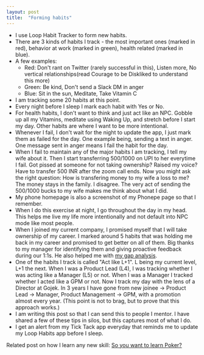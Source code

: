 ```yaml
---
layout: post
title:  "Forming habits"
---
```


- I use Loop Habit Tracker to form new habits.
- There are 3 kinds of habits I track - the most important ones (marked in red), behavior at work (marked in green), health related (marked in blue).
- A few examples:
  - Red: Don't rant on Twitter (rarely successful in this), Listen more, No vertical relationships(read Courage to be Diskliked to understand this more)
  - Green: Be kind, Don't send a Slack DM in anger
  - Blue: Sit in the sun, Meditate, Take Vitamin C
- I am tracking some 20 habits at this point.
- Every night before I sleep I mark each habit with Yes or No.
- For health habits, I don't want to think and just act like an NPC. Gobble up all my Vitamins, meditate using Waking Up, and stretch before I start my day. Other habits are where I want to be more intentional.
- Whenever I fail, I don't wait for the night to update the app, I just mark them as failed for the day. One example being, sending a text in anger. One message sent in anger means I fail the habit for the day.
- When I fail to maintain any of the major habits I am tracking, I tell my wife about it. Then I start transferring 500/1000 on UPI to her everytime I fail. Got pissed at someone for not taking ownership? Raised my voice? Have to transfer 500 INR after the zoom call ends. Now you might ask the right question: How is transfering money to my wife a loss to me? The money stays in the family. I disagree. The very act of sending the 500/1000 bucks to my wife makes me think about what I did.
- My phone homepage is also a screenshot of my Phonepe page so that I remember.
- When I do this exercise at night, I go throughout the day in my head. This helps me live my life more intentionally and not default into NPC mode like most people.
- When I joined my current company, I promised myself that I will take ownership of my career. I marked around 5 habits that was holding me back in my career and promised to get better on all of them. Big thanks to my manager for identifying them and giving proactive feedback during our 1:1s. He also helped me with [my gap analysis](https://medium.com/@ianmcall/mind-the-gap-analysis-and-get-promoted-e4bb4462ef40).
- One of the habits I track is called "Act like L+1". L being my current level, L+1 the next. When I was a Product Lead (L4), I was tracking whether I was acting like a Manager (L5) or not. When I was a Manager I tracked whether I acted like a GPM or not. Now I track my day with the lens of a Director at Gojek. In 3 years I have gone from new joinee -> Product Lead -> Manager, Product Management -> GPM, with a promotion almost every year. (This point is not to brag, but to prove that this approach works.)
- I am writing this post so that I can send this to people I mentor. I have shared a few of these tips in silos, but this captures most of what I do.
- I get an alert from my Tick Tack app everyday that reminds me to update my Loop Habits app before I sleep.

Related post on how I learn any new skill: [So you want to learn Poker?](https://manassaloi.com/2020/04/07/learning-poker.html)
